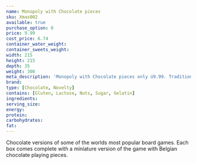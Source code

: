 ```yaml
---
name: Monopoly with Chocolate pieces
sku: Xmas002
available: true
purchase_option: 0
price: 9.99
cost_price: 6.74
container_water_weight: 
container_sweets_weight: 
width: 215
height: 215
depth: 35
weight: 300
meta_description: 'Monopoly with Chocolate pieces only ú9.99. Traditional sweets and more at Humbugs Confectionery Store. Specialists in satisfying your sweet tooth!'
brand: 
type: [Chocolate, Novelty]
contains: [Gluten, Lactose, Nuts, Sugar, Gelatin]
ingredients: 
serving_size: 
energy: 
protein: 
carbohydrates: 
fat: 
---
```

Chocolate versions of some of the worlds most popular board games. Each box comes complete with a miniature version of the game with Belgian chocolate playing pieces. 